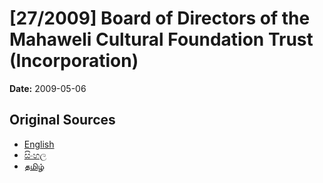 # [27/2009] Board of Directors of the Mahaweli Cultural Foundation Trust (Incorporation)

**Date:** 2009-05-06

## Original Sources

- [English](https://documents.gov.lk/view/acts/2009/5/27-2009_E.pdf)
- [සිංහල](https://documents.gov.lk/view/acts/2009/5/27-2009_S.pdf)
- [தமிழ்](https://documents.gov.lk/view/acts/2009/5/27-2009_T.pdf)

